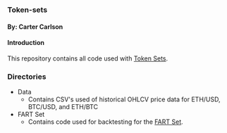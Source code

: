 ### Token-sets
#### By: Carter Carlson

#### Introduction
This repository contains all code used with [Token Sets](https://tokensets.com).

### Directories
* Data
  * Contains CSV's used of historical OHLCV price data for ETH/USD, BTC/USD, and ETH/BTC
* FART Set
  * Contains code used for backtesting for the [FART Set](https://set-beta.tokensets.com/set/fart).
